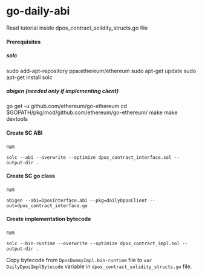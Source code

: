 # go-daily-abi
Read tutorial inside dpos_contract_solidity_structs.go file

#### Prerequisites
##### solc
sudo add-apt-repository ppa:ethereum/ethereum
sudo apt-get update
sudo apt-get install solc

##### abigen (needed only if implementing client)
go get -u github.com/ethereum/go-ethereum
cd $GOPATH/pkg/mod/github.com/ethereum/go-ethereum/
make
make devtools

#### Create SC ABI
run
```
solc --abi --overwrite --optimize dpos_contract_interface.sol --output-dir .
```

#### Create SC go class
run
```
abigen --abi=DposInterface.abi --pkg=dailyDposClient --out=dpos_contract_interface.go
```

#### Create implementation bytecode 

run
```
solc --bin-runtime --overwrite --optimize dpos_contract_impl.sol --output-dir .
```
Copy bytecode from `DposDummyImpl.bin-runtime` file to `var DailyDposImplBytecode` variable in `dpos_contract_solidity_structs.go` file. 